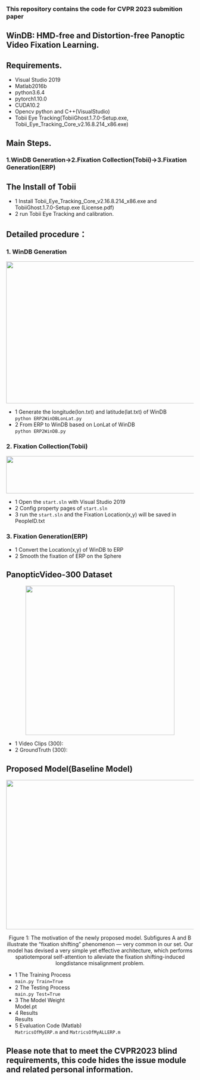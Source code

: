 ### This repository contains the code for CVPR 2023 submition paper   
## WinDB: HMD-free and Distortion-free Panoptic Video Fixation Learning.  

## Requirements.  
* Visual Studio 2019   
* Matlab2016b     
* python3.6.4   
* pytorch1.10.0   
* CUDA10.2    
* Opencv python and C++(VisualStudio)   
* Tobii Eye Tracking(TobiiGhost.1.7.0-Setup.exe, Tobii_Eye_Tracking_Core_v2.16.8.214_x86.exe)  

## Main Steps.  
### 1.WinDB Generation->2.Fixation Collection(Tobii)->3.Fixation Generation(ERP)  

## The Install of Tobii  
  * 1 Install Tobii_Eye_Tracking_Core_v2.16.8.214_x86.exe and TobiiGhost.1.7.0-Setup.exe (License.pdf)  
  * 2 run Tobii Eye Tracking and calibration.  

## Detailed procedure： 
### 1. WinDB Generation  
<div align=center><img width="900" height="380" src="https://github.com/cvpr-submission/WinDB/blob/main/Figs/pip.gif"/></div>

  * 1 Generate the longitude(lon.txt) and latitude(lat.txt) of WinDB  
  ```python ERP2WinDBLonLat.py``` 
  * 2 From ERP to WinDB based on LonLat of WinDB  
  ```python ERP2WinDB.py```
### 2. Fixation Collection(Tobii)  
<div align=center><img width="900" height="100" src="https://github.com/cvpr-submission/WinDB/blob/main/Figs/Tobii.gif"/></div>

  * 1 Open the ```start.sln``` with Visual Studio 2019  
  * 2 Config property pages of ```start.sln```    
  * 3 run the ```start.sln``` and the Fixation Location(x,y) will be saved in PeopleID.txt  
### 3. Fixation Generation(ERP)  
  * 1 Convert the Location(x,y) of WinDB to ERP  
  * 2 Smooth the fixation of ERP on the Sphere  

## PanopticVideo-300 Dataset
<div align=center><img width="400" height="400" src="https://github.com/cvpr-submission/WinDB/blob/main/Figs/class.gif"/></div>

  * 1 Video Clips (300):  
  * 2 GroundTruth (300):   

## Proposed Model(Baseline Model)
<div align=center><img width="600" height="400" src="https://github.com/cvpr-submission/WinDB/blob/main/Figs/Net.gif"/></div>
<p align="center">
Figure 1: The motivation of the newly proposed model. Subfigures A and B illustrate the “fixation shifting” phenomenon — very common in our set. Our model has devised a very simple yet effective architecture, which performs spatiotemporal self-attention to alleviate the fixation shifting-induced longdistance misalignment problem. </p>     

  * 1 The Training Process    
     ```main.py Train=True```  
  * 2 The Testing Process    
     ```main.py Test=True```  
  * 3 The Model Weight   
     Model.pt  
  * 4 Results  
     Results  
  * 5 Evaluation Code (Matlab)  
    ```MatricsOfMyERP.m``` and ```MatricsOfMyALLERP.m```

## Please note that to meet the CVPR2023 blind requirements, this code hides the issue module and related personal information.
